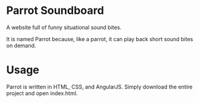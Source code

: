 Parrot Soundboard
===========

A website full of funny situational sound bites.

It is named Parrot because, like a parrot, it can play back short sound bites on demand.

Usage
===========

Parrot is written in HTML, CSS, and AngularJS. Simply download the entire project and open index.html.
